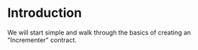 Introduction
===

We will start simple and walk through the basics of creating an "Incrementer" contract.